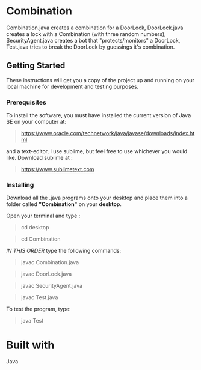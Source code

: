 # **Combination**

Combination.java creates a combination for a DoorLock, DoorLock.java creates a lock with a Combination (with three random numbers), SecurityAgent.java creates a bot that "protects/monitors" a DoorLock, Test.java tries to break the DoorLock by guessings it's combination.

## **Getting Started**

These instructions will get you a copy of the project up and running on your local machine for development and testing purposes.

### **Prerequisites**

To install the software, you must have installed the current version of Java SE on your computer at:

>https://www.oracle.com/technetwork/java/javase/downloads/index.html

and a text-editor, I use sublime, but feel free to use whichever you would like. Download sublime at :

>https://www.sublimetext.com

### **Installing**

Download all the .java programs onto your desktop and place them into a folder called **"Combination"** on your **desktop**.

Open your terminal and type :

>cd desktop

>cd Combination

*IN THIS ORDER* type the following commands:

>javac Combination.java

>javac DoorLock.java

>javac SecurityAgent.java

>javac Test.java

To test the program, type:

>java Test

# **Built with**

Java
